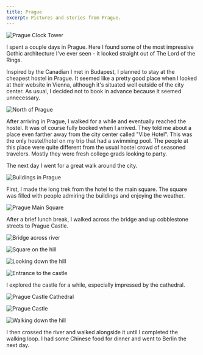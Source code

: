 ```yaml
---
title: Prague
excerpt: Pictures and stories from Prague.
---
```


![Prague Clock
Tower](https://lh6.googleusercontent.com/-Ef7TQePko14/TjGKQv4GzxI/AAAAAAAAb24/iGwznSir4bw/s817/img_3576.jpg)

I spent a couple days in Prague. Here I found some of the most
impressive Gothic architecture I've ever seen - it looked straight out
of The Lord of the Rings.

Inspired by the Canadian I met in Budapest, I planned to stay at the
cheapest hostel in Prague. It seemed like a pretty good place when I
looked at their website in Vienna, although it's situated well outside
of the city center. As usual, I decided not to book in advance because
it seemed unnecessary.

![North of
Prague](https://lh6.googleusercontent.com/-GmiIm1PHPDI/TjGMSy9Bo_I/AAAAAAAAb24/_93Trs3v4o4/s1000/img_3566.jpg)

After arriving in Prague, I walked for a while and eventually reached
the hostel. It was of course fully booked when I arrived. They told me
about a place even farther away from the city center called "Vibe
Hotel". This was the only hostel/hotel on my trip that had a swimming
pool. The people at this place were quite different from the usual
hostel crowd of seasoned travelers. Mostly they were fresh college grads
looking to party.

The next day I went for a great walk around the city.

![Buildings in
Prague](https://lh5.googleusercontent.com/-3unLFXrPNcM/TjGI-sCN_EI/AAAAAAAAb24/v0_O1RviKDY/s1000/img_3582.jpg)

First, I made the long trek from the hotel to the main square. The
square was filled with people admiring the buildings and enjoying the
weather.

![Prague Main
Square](https://lh6.googleusercontent.com/-WwPHw1WQ_WA/TjGKAoSeqoI/AAAAAAAAb24/0DnMuHsazWM/s1000/img_3577.jpg)

After a brief lunch break, I walked across the bridge and up cobblestone
streets to Prague Castle.

![Bridge across
river](https://lh4.googleusercontent.com/-WdWoBEV7vK8/TjGF-zBrNkI/AAAAAAAAb24/tBMmj64zTro/s1000/img_3595.jpg)

![Square on the
hill](https://lh3.googleusercontent.com/-9L2xaUVLqaw/TjGFGY7E67I/AAAAAAAAb24/mUtZ8R3oACw/s1000/img_3604.jpg)

![Looking down the
hill](https://lh6.googleusercontent.com/-HbmjXdFrQGY/TjGDPjhODvI/AAAAAAAAb20/EcjyOYlxinI/s1000/img_3613.jpg)

![Entrance to the
castle](https://lh4.googleusercontent.com/-0qqSAY6aH5w/TjGBbF6CUaI/AAAAAAAAb20/HrpsZoGD-eo/s1000/img_3625.jpg)

I explored the castle for a while, especially impressed by the
cathedral.

![Prague Castle
Cathedral](https://lh3.googleusercontent.com/-TXlLPi0QGdM/TjF7wdyc8nI/AAAAAAAAb20/4RGPipxj6wM/s1000/img_3654.jpg)

![Prague
Castle](https://lh5.googleusercontent.com/-Na-EXF6CPNI/TjF7kSWGJII/AAAAAAAAb20/mRUadF9muqw/s1000/img_3658.jpg)

![Walking down the
hill](https://lh6.googleusercontent.com/-xkwG4-ao_MA/TjF6SI_IbWI/AAAAAAAAb20/k5bu2VsmWmM/s1000/img_3664.jpg)

I then crossed the river and walked alongside it until I completed the
walking loop. I had some Chinese food for dinner and went to Berlin the
next day.
